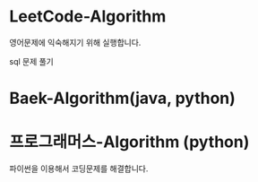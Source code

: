 # LeetCode-Algorithm
영어문제에 익숙해지기 위해 실행합니다.

sql 문제 풀기

# Baek-Algorithm(java, python)


# 프로그래머스-Algorithm (python)

파이썬을 이용해서 코딩문제를 해결합니다.
